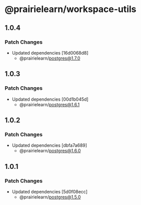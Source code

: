 # @prairielearn/workspace-utils

## 1.0.4

### Patch Changes

- Updated dependencies [16d0068d8]
  - @prairielearn/postgres@1.7.0

## 1.0.3

### Patch Changes

- Updated dependencies [00d1b045d]
  - @prairielearn/postgres@1.6.1

## 1.0.2

### Patch Changes

- Updated dependencies [dbfa7a689]
  - @prairielearn/postgres@1.6.0

## 1.0.1

### Patch Changes

- Updated dependencies [5d0f08ecc]
  - @prairielearn/postgres@1.5.0
